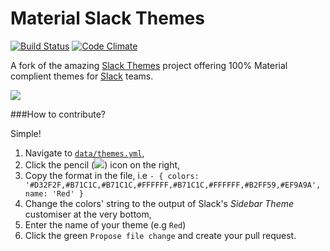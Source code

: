 # Material Slack Themes

[![Build Status](https://travis-ci.org/wopian/material-slackthemes.svg?branch=master)](https://travis-ci.org/wopian/material-slackthemes) [![Code Climate](https://codeclimate.com/github/wopian/material-slackthemes/badges/gpa.svg)](https://codeclimate.com/github/wopian/material-slackthemes)

A fork of the amazing [Slack Themes](https://github.com/paracycle/slackthemes) project offering 100% Material complient themes for [Slack](https://slack.com) teams.

![](https://zippy.gfycat.com/MeatyPerfectJohndory.gif)

###How to contribute?

Simple! 

1. Navigate to [`data/themes.yml`](https://github.com/wopian/material-slackthemes/blob/master/data/themes.yml),
2. Click the pencil (![](http://i.imgur.com/1GmKQTr.png)) icon on the right,
3. Copy the format in the file, i.e `- { colors: '#D32F2F,#B71C1C,#B71C1C,#FFFFFF,#B71C1C,#FFFFFF,#B2FF59,#EF9A9A', name: 'Red' }`
3. Change the colors' string to the output of Slack's *Sidebar Theme* customiser at the very bottom,
4. Enter the name of your theme (e.g `Red`)
5. Click the green `Propose file change` and create your pull request.
